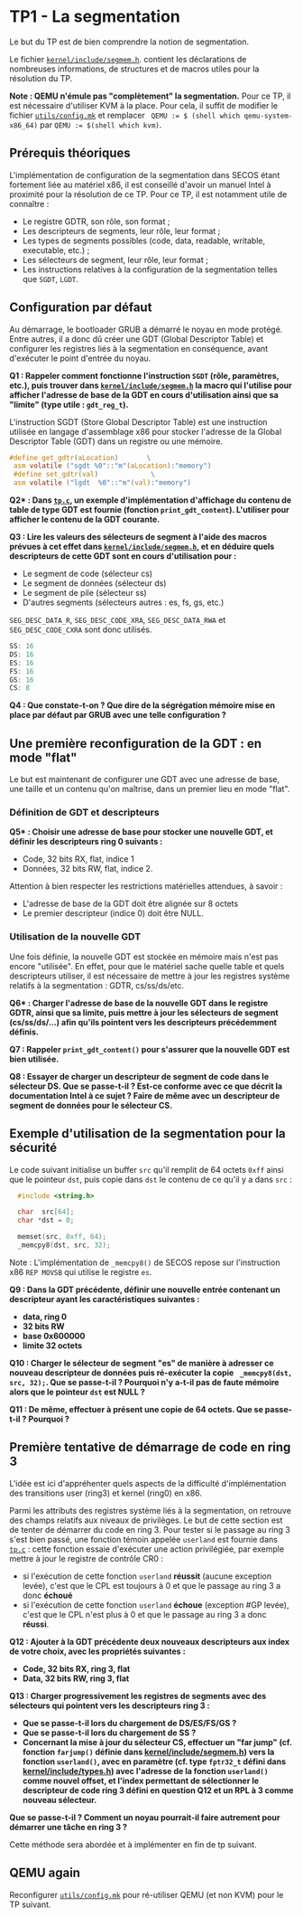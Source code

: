 # TP1 - La segmentation

Le but du TP est de bien comprendre la notion de segmentation.

Le fichier [`kernel/include/segmem.h`](../kernel/include/segmem.h). contient
les déclarations de nombreuses informations, de structures et de macros utiles
pour la résolution du TP.

**Note : QEMU n'émule pas "complètement" la segmentation.**  Pour ce TP, il
  est nécessaire d'utiliser KVM à la place. Pour cela, il suffit de modifier
  le fichier [`utils/config.mk`](../utils/config.mk) et remplacer ` QEMU := $
  (shell which qemu-system-x86_64)` par `QEMU := $(shell which kvm)`.

## Prérequis théoriques

L'implémentation de configuration de la segmentation dans SECOS étant
fortement liée au matériel x86, il est conseillé d'avoir un manuel Intel à
proximité pour la résolution de ce TP. Pour ce TP, il est notamment utile de
connaître :

* Le registre GDTR, son rôle, son format ;
* Les descripteurs de segments, leur rôle, leur format ;
* Les types de segments possibles (code, data, readable, writable, executable,
  etc.) ; 
* Les sélecteurs de segment, leur rôle, leur format ;
* Les instructions relatives à la configuration de la segmentation telles que
  `SGDT`, `LGDT`.

## Configuration par défaut

Au démarrage, le bootloader GRUB a démarré le noyau en mode protégé. Entre
autres, il a donc dû créer une GDT (Global Descriptor Table) et configurer
les registres liés à la segmentation en conséquence, avant d'exécuter le
point d'entrée du noyau.

**Q1 : Rappeler comment fonctionne l'instruction `SGDT` (rôle, paramètres,
  etc.), puis trouver dans [`kernel/include/segmem.h`](../kernel/include/segmem.h) 
  la macro qui l'utilise pour afficher l'adresse
  de base de la GDT en cours d'utilisation ainsi que sa "limite" (type utile :
  `gdt_reg_t`).**

  L'instruction SGDT (Store Global Descriptor Table) est une instruction utilisée en langage d'assemblage x86 pour stocker l'adresse de la Global Descriptor Table (GDT) dans un registre ou une mémoire.
  ```c
  #define get_gdtr(aLocation)       \
   asm volatile ("sgdt %0"::"m"(aLocation):"memory")
   #define set_gdtr(val)             \
   asm volatile ("lgdt  %0"::"m"(val):"memory")
  ```

**Q2\* :  Dans [`tp.c`](./tp.c), un exemple d'implémentation d'affichage du
  contenu de table de type GDT est fournie (fonction `print_gdt_content`).
  L'utiliser pour afficher le contenu de la GDT courante.**

**Q3 : Lire les valeurs des sélecteurs de segment à l'aide des macros prévues
  à cet effet dans [`kernel/include/segmem.h`](../kernel/include/segmem.h), et en déduire quels descripteurs de cette GDT sont en
  cours d'utilisation pour :**

* Le segment de code (sélecteur cs)
* Le segment de données (sélecteur ds)
* Le segment de pile (sélecteur ss)
* D'autres segments (sélecteurs autres : es, fs, gs, etc.)

`SEG_DESC_DATA_R`, `SEG_DESC_CODE_XRA`, `SEG_DESC_DATA_RWA` et `SEG_DESC_CODE_CXRA` sont donc utilisés.

```c
SS: 16
DS: 16
ES: 16
FS: 16
GS: 16
CS: 8
```

**Q4 : Que constate-t-on ? Que dire de la ségrégation mémoire mise en place
  par défaut par GRUB avec une telle configuration ?**


## Une première reconfiguration de la GDT : en mode "flat"

Le but est maintenant de configurer une GDT avec une adresse de base, une
taille et un contenu qu'on maîtrise, dans un premier lieu en mode "flat".

### Définition de GDT et descripteurs 

**Q5\* : Choisir une adresse de base pour stocker une nouvelle GDT, et définir les descripteurs ring 0 suivants :**

* Code, 32 bits RX, flat, indice 1
* Données, 32 bits RW, flat, indice 2.

Attention à bien respecter les restrictions matérielles attendues, à savoir :

* L'adresse de base de la GDT doit être alignée sur 8 octets
* Le premier descripteur (indice 0) doit être NULL.

### Utilisation de la nouvelle GDT

Une fois définie, la nouvelle GDT est stockée en mémoire mais n'est pas
encore "utilisée". En effet, pour que le matériel sache quelle table et quels
descripteurs utiliser, il est nécessaire de mettre à jour les registres
système relatifs à la segmentation : GDTR, cs/ss/ds/etc.

**Q6\* : Charger l'adresse de base de la nouvelle GDT dans le registre GDTR,
  ainsi que sa limite, puis mettre à jour les sélecteurs de segment
  (cs/ss/ds/...) afin qu'ils pointent vers les descripteurs précédemment
  définis.**

**Q7 : Rappeler `print_gdt_content()` pour s'assurer que la nouvelle GDT est
  bien utilisée.**

**Q8 : Essayer de charger un descripteur de segment de code dans le sélecteur
  DS. Que se passe-t-il ? Est-ce conforme avec ce que décrit la documentation
  Intel à ce sujet ? Faire de même avec un descripteur de segment de données
  pour le sélecteur CS.**


## Exemple d'utilisation de la segmentation pour la sécurité

Le code suivant initialise un buffer `src` qu'il remplit de 64 octets `0xff`
ainsi que le pointeur `dst`, puis copie dans `dst` le contenu de ce qu'il y a
dans `src` :

```c
  #include <string.h>

  char  src[64];
  char *dst = 0;

  memset(src, 0xff, 64);
  _memcpy8(dst, src, 32);
```

Note : L'implémentation de `_memcpy8()` de SECOS repose sur l'instruction x86
`REP MOVSB` qui utilise le registre `es`.

**Q9 : Dans la GDT précédente, définir une nouvelle entrée contenant un descripteur ayant les caractéristiques suivantes :**

 - **data, ring 0**
 - **32 bits RW**
 - **base 0x600000**
 - **limite 32 octets**

**Q10 : Charger le sélecteur de segment "es" de manière à adresser ce nouveau
  descripteur de données puis ré-exécuter la copie ` _memcpy8(dst, src,
  32);`. Que se passe-t-il ? Pourquoi n'y a-t-il pas de faute mémoire alors
  que le pointeur `dst` est NULL ?**

**Q11 : De même, effectuer à présent une copie de 64 octets. Que se passe-t-il ? Pourquoi ?**

## Première tentative de démarrage de code en ring 3

L'idée est ici d'appréhenter quels aspects de la difficulté d'implémentation
des transitions user (ring3) et kernel (ring0) en x86.

Parmi les attributs des registres système liés à la segmentation, on retrouve
des champs relatifs aux niveaux de privilèges. Le but de cette section est de
tenter de démarrer du code en ring 3. Pour tester si le passage au ring 3
s'est bien passé, une fonction témoin appelée `userland` est fournie dans
[`tp.c`](./tp.c) : cette fonction essaie d'exécuter une action privilégiée,
par exemple mettre à jour le registre de contrôle CR0 :

* si l'exécution de cette fonction `userland` **réussit** (aucune exception levée), c'est que le CPL est toujours à 0 et que le passage au ring 3 a donc **échoué** 
* si l'exécution de cette fonction `userland` **échoue** (exception #GP levée), c'est que le CPL n'est plus à 0 et que le passage au ring 3 a donc **réussi**.

**Q12 : Ajouter à la GDT précédente deux nouveaux descripteurs aux index de votre choix, avec les propriétés suivantes :**

* **Code, 32 bits RX, ring 3, flat**
* **Data, 32 bits RW, ring 3, flat**

**Q13 : Charger progressivement les registres de segments avec des sélecteurs
  qui pointent vers les descripteurs ring 3 :**

* **Que se passe-t-il lors du chargement de DS/ES/FS/GS ?**
* **Que se passe-t-il lors du chargement de SS ?**
* **Concernant la mise à jour du sélecteur CS, effectuer un "far jump" (cf. fonction `farjump()` définie dans [kernel/include/segmem.h](../kernel/include/segmem.h)) vers la fonction `userland()`, avec en paramètre (cf. type `fptr32_t` défini dans [kernel/include/types.h](../kernel/include/types.h)) avec l'adresse de la fonction `userland()` comme nouvel offset, et l'index permettant de sélectionner le descripteur de code ring 3 défini en question Q12 et un RPL à 3 comme nouveau sélecteur.**

**Que se passe-t-il ? Comment un noyau pourrait-il faire autrement pour démarrer une tâche en ring 3 ?**

Cette méthode sera abordée et à implémenter en fin de tp suivant.

## QEMU again

Reconfigurer [`utils/config.mk`](../utils/config.mk) pour ré-utiliser QEMU (et non KVM) pour le TP suivant.